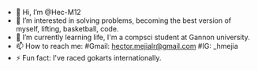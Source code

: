 - 👋 Hi, I’m @Hec-M12
- 👀 I’m interested in solving problems, becoming the best version of myself, lifting, basketball, code.
- 🌱 I’m currently learning life, I'm a compsci student at Gannon university.
- 📫 How to reach me: #Gmail: hector.mejialr@gmail.com
                      #IG: _hmejia
- ⚡ Fun fact: I've raced gokarts internationally.

